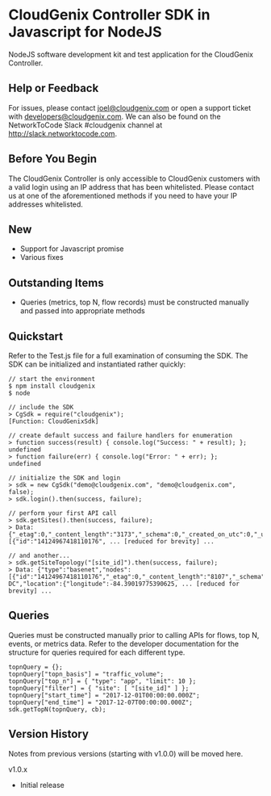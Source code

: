  
# CloudGenix Controller SDK in Javascript for NodeJS
NodeJS software development kit and test application for the CloudGenix Controller.

## Help or Feedback
For issues, please contact joel@cloudgenix.com or open a support ticket with developers@cloudgenix.com.  We can also be found on the NetworkToCode Slack #cloudgenix channel at http://slack.networktocode.com.

## Before You Begin
The CloudGenix Controller is only accessible to CloudGenix customers with a valid login using an IP address that has been whitelisted.  Please contact us at one of the aforementioned methods if you need to have your IP addresses whitelisted.

## New
- Support for Javascript promise
- Various fixes

## Outstanding Items
- Queries (metrics, top N, flow records) must be constructed manually and passed into appropriate methods

## Quickstart
Refer to the Test.js file for a full examination of consuming the SDK.  The SDK can be initialized and instantiated rather quickly:
``` 
// start the environment
$ npm install cloudgenix
$ node

// include the SDK
> CgSdk = require("cloudgenix");
[Function: CloudGenixSdk]

// create default success and failure handlers for enumeration
> function success(result) { console.log("Success: " + result); };
undefined
> function failure(err) { console.log("Error: " + err); };
undefined 

// initialize the SDK and login
> sdk = new CgSdk("demo@cloudgenix.com", "demo@cloudgenix.com", false);
> sdk.login().then(success, failure);

// perform your first API call
> sdk.getSites().then(success, failure); 
> Data: {"_etag":0,"_content_length":"3173","_schema":0,"_created_on_utc":0,"_updated_on_utc":0,"_status_code":"200","_request_id":"1513104977242013899996721814543863209018","count":5,"items":[{"id":"14124967418110176", ... [reduced for brevity] ... 

// and another...
> sdk.getSiteTopology("[site_id]").then(success, failure);
> Data: {"type":"basenet","nodes":[{"id":"14124967418110176","_etag":0,"_content_length":"8107","_schema":0,"_created_on_utc":14124967418110177,"_updated_on_utc":0,"_status_code":"200","_request_id":"1513105335429012499995707288186023842012","tenant_id":"101","type":"SITE","name":"Atlanta DC","location":{"longitude":-84.39019775390625, ... [reduced for brevity] ...
```

## Queries
Queries must be constructed manually prior to calling APIs for flows, top N, events, or metrics data.  Refer to the developer documentation for the structure for queries required for each different type.
```
topnQuery = {};
topnQuery["topn_basis"] = "traffic_volume";
topnQuery["top_n"] = { "type": "app", "limit": 10 };
topnQuery["filter"] = { "site": [ "[site_id]" ] };
topnQuery["start_time"] = "2017-12-01T00:00:00.000Z";
topnQuery["end_time"] = "2017-12-07T00:00:00.000Z";
sdk.getTopN(topnQuery, cb);
```

## Version History
Notes from previous versions (starting with v1.0.0) will be moved here.

v1.0.x
- Initial release
